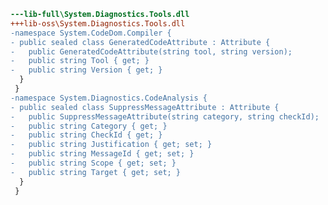 ﻿```diff
---lib-full\System.Diagnostics.Tools.dll
+++lib-oss\System.Diagnostics.Tools.dll
-namespace System.CodeDom.Compiler {
- public sealed class GeneratedCodeAttribute : Attribute {
-   public GeneratedCodeAttribute(string tool, string version);
-   public string Tool { get; }
-   public string Version { get; }
  }
 }
-namespace System.Diagnostics.CodeAnalysis {
- public sealed class SuppressMessageAttribute : Attribute {
-   public SuppressMessageAttribute(string category, string checkId);
-   public string Category { get; }
-   public string CheckId { get; }
-   public string Justification { get; set; }
-   public string MessageId { get; set; }
-   public string Scope { get; set; }
-   public string Target { get; set; }
  }
 }
```
